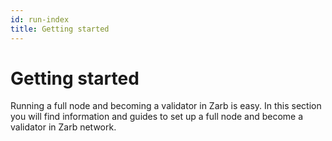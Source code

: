 ```yaml
---
id: run-index
title: Getting started
---
```


# Getting started

Running a full node and becoming a validator in Zarb is easy. In this section you will find
information and guides to set up a full node and become a validator in Zarb network.
